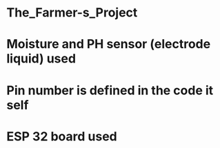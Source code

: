 # The_Farmer-s_Project
# Moisture and PH sensor (electrode liquid) used 
# Pin number is defined in the code it self
# ESP 32 board used
